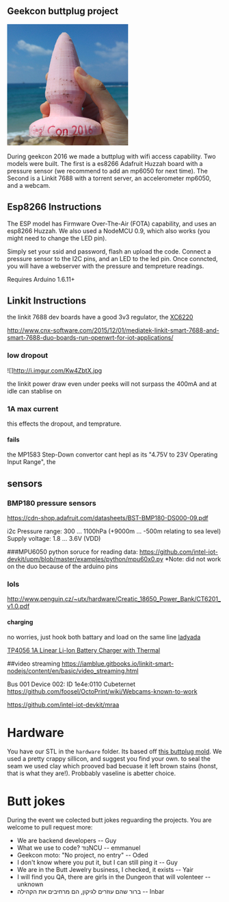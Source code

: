 
## Geekcon buttplug project

![buttplug](https://github.com/5shekel/butt/blob/master/media/butt_plug_geekcon_result_thumb.jpg)

During geekcon 2016 we made a buttplug with wifi access capability.
Two models were built.
The first is a es8266 Adafruit Huzzah board with a pressure sensor (we recommend to add an mp6050 for next time). 
The Second is a Linkit 7688 with a torrent server, an accelerometer mp6050, and a webcam.

## Esp8266 Instructions

The ESP model has Firmware Over-The-Air (FOTA) capability, and uses an esp8266 Huzzah. We also used a NodeMCU 0.9, which also works (you might need to change the LED pin).

Simply set your ssid and password, flash an upload the code. Connect a pressure sensor to the I2C pins, and an LED to the led pin.
Once conncted, you will have a webserver with the pressure and tempreture readings.

Requires Arduino 1.6.11+


## Linkit Instructions

the linkit 7688 dev boards have a good 3v3 regulator, the [XC6220](http://media.digikey.com/pdf/Data%20Sheets/Torex/XC6220.pdf) 

http://www.cnx-software.com/2015/12/01/mediatek-linkit-smart-7688-and-smart-7688-duo-boards-run-openwrt-for-iot-applications/

### low dropout

![]http://i.imgur.com/Kw4ZbtX.jpg

the linkit power draw even under peeks will not surpass the 400mA
and at idle can stablise on 

### 1A max current
this effects the dropout, and temprature. 



#### fails
the  MP1583 Step-Down convertor cant hepl as its "4.75V to 23V Operating Input Range", the 


## sensors
### BMP180 pressure sensors
https://cdn-shop.adafruit.com/datasheets/BST-BMP180-DS000-09.pdf

i2c 
Pressure range: 300 ... 1100hPa (+9000m ... -500m relating to sea level)
Supply voltage: 1.8 ... 3.6V (VDD)


###MPU6050
python soruce for reading data:
https://github.com/intel-iot-devkit/upm/blob/master/examples/python/mpu60x0.py
*Note: did not work on the duo because of the arduino pins

### lols
http://www.penguin.cz/~utx/hardware/Creatic_18650_Power_Bank/CT6201_v1.0.pdf

#### charging
no worries, just hook both battary and load on the same line [ladyada](https://learn.adafruit.com/li-ion-and-lipoly-batteries/proper-charging)

[TP4056 1A Linear Li-lon Battery Charger with Thermal](https://dlnmh9ip6v2uc.cloudfront.net/datasheets/Prototyping/TP4056.pdf)

##video streaming
https://iamblue.gitbooks.io/linkit-smart-nodejs/content/en/basic/video_streaming.html

Bus 001 Device 002: ID 1e4e:0110 Cubeternet
https://github.com/foosel/OctoPrint/wiki/Webcams-known-to-work


https://github.com/intel-iot-devkit/mraa

# Hardware
You have our STL in the ``hardware`` folder. Its based off [this buttplug mold](http://www.thingiverse.com/thing:1077730).
We used a pretty crappy sillicon, and suggest you find your own. to seal the seam we used clay which prooved bad becuase it left brown stains (honst, that is what they are!). Probbably vaseline is abetter choice.

# Butt jokes
During the event we colected butt jokes reguarding the projects. You are welcome to pull request more:

* We are backend developers -- Guy
* What we use to code? נודNCU -- emmanuel
* Geekcon moto: "No project, no entry" -- Oded
* I don't know where you put it, but I can still ping it -- Guy
* We are in the Butt Jewelry business, I checked, it exists -- Yair
* I will find you QA, there are girls in the Dungeon that will volenteer -- unknown
* ברור שהם עוזרים לגיקון, הם מרחיבים את הקהילה -- Inbar
